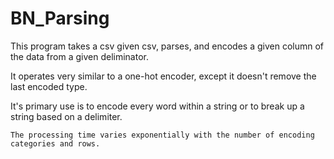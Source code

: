 # BN_Parsing
This program takes a csv given csv, parses, and encodes a given column of the data from a given deliminator. 

It operates very similar to a one-hot encoder, except it doesn't remove the last encoded type.

It's primary use is to encode every word within a string or to break up a string based on a delimiter.

    The processing time varies exponentially with the number of encoding categories and rows.
